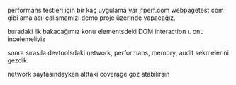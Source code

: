 <!-- Notlar -->

performans testleri için bir kaç uygulama var
jfperf.com
webpagetest.com gibi ama asıl çalışmamızı demo proje üzerinde yapacağız.

<!-- doma bak -->

buradaki ilk bakacağımız konu elementsdeki DOM interaction ı. onu incelemeliyiz

<!-- devtools a bak -->

sonra sırasıla devtoolsdaki network, performans, memory, audit sekmelerini gezdik.

<!-- indirilen kodun ne kadarı kullanılıyor -->

network sayfasındayken alttaki coverage göz atabilirsin
